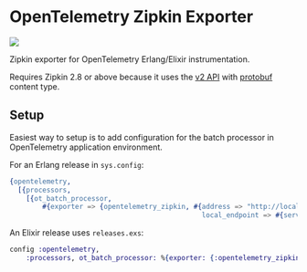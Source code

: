 # OpenTelemetry Zipkin Exporter

![](https://github.com/opentelemetry-beam/opentelemetry_zipkin/workflows/OpenTelemetry%20Zipkin%20Tests/badge.svg)

Zipkin exporter for OpenTelemetry Erlang/Elixir instrumentation.

Requires Zipkin 2.8 or above because it uses the [v2 API](https://zipkin.io/zipkin-api/#/default/post_spans) with [protobuf](https://github.com/openzipkin/zipkin-api/blob/master/zipkin.proto) content type.

## Setup

Easiest way to setup is to add configuration for the batch processor in OpenTelemetry application environment.

For an Erlang release in `sys.config`:

``` erlang
{opentelemetry,
  [{processors, 
    [{ot_batch_processor,
        #{exporter => {opentelemetry_zipkin, #{address => "http://localhost:9411/api/v2/spans",
                                               local_endpoint => #{service_name => <<"ServiceName">>}}}}}]}]}
```

An Elixir release uses `releases.exs`:

``` elixir
config :opentelemetry,
    :processors, ot_batch_processor: %{exporter: {:opentelemetry_zipkin, %{address: 'http://localhost:9411/api/v2/spans', local_endpoint: %{service_name: "ServiceName"}}}}
```
